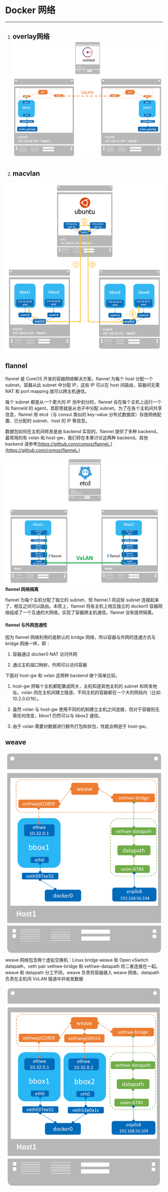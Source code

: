 # Docker 网络

---

1. ## overlay网络![](/assets/docker-overlay.png)
2. ## macvlan

![](/assets/docker-macvlan.png)

## flannel

flannel 是 CoreOS 开发的容器网络解决方案。flannel 为每个 host 分配一个 subnet，容器从此 subnet 中分配 IP，这些 IP 可以在 host 间路由，容器间无需 NAT 和 port mapping 就可以跨主机通信。

每个 subnet 都是从一个更大的 IP 池中划分的，flannel 会在每个主机上运行一个叫 flanneld 的 agent，其职责就是从池子中分配 subnet。为了在各个主机间共享信息，flannel 用 etcd（与 consul 类似的 key-value 分布式数据库）存放网络配置、已分配的 subnet、host 的 IP 等信息。

数据包如何在主机间转发是由 backend 实现的。flannel 提供了多种 backend，最常用的有 vxlan 和 host-gw，我们将在本章讨论这两种 backend。其他 backend 请参考[https://github.com/coreos/flannel。](https://github.com/coreos/flannel。)

![](/assets/docker-flannel.png)**flannel 网络隔离**

flannel 为每个主机分配了独立的 subnet，但 flannel.1 将这些 subnet 连接起来了，相互之间可以路由。本质上，flannel 将各主机上相互独立的 docker0 容器网络组成了一个互通的大网络，实现了容器跨主机通信。flannel 没有提供隔离。

#### **flannel 与外网连通性**

因为 flannel 网络利用的是默认的 bridge 网络，所以容器与外网的连通方式与 bridge 网络一样，即：

1. 容器通过 docker0 NAT 访问外网

2. 通过主机端口映射，外网可以访问容器



下面对 host-gw 和 vxlan 这两种 backend 做个简单比较。

1. host-gw 把每个主机都配置成网关，主机知道其他主机的 subnet 和转发地址。vxlan 则在主机间建立隧道，不同主机的容器都在一个大的网段内（比如 10.2.0.0/16）。

2. 虽然 vxlan 与 host-gw 使用不同的机制建立主机之间连接，但对于容器则无需任何改变，bbox1 仍然可以与 bbox2 通信。

3. 由于 vxlan 需要对数据进行额外打包和拆包，性能会稍逊于 host-gw。



## **weave**

![](/assets/docker-wave.png)weave 网络包含两个虚拟交换机：Linux bridge weave 和 Open vSwitch datapath，veth pair vethwe-bridge 和 vethwe-datapath 将二者连接在一起。weave 和 datapath 分工不同，weave 负责将容器接入 weave 网络，datapath 负责在主机间 VxLAN 隧道中并收发数据



![](/assets/docker-wave2.png)

## 



